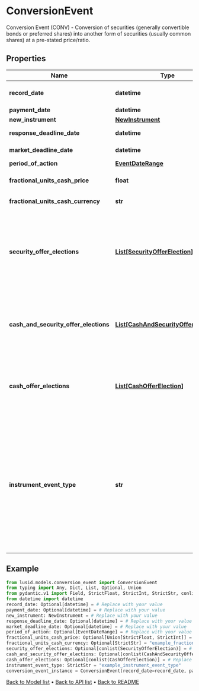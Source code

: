 # ConversionEvent

Conversion Event (CONV) - Conversion of securities (generally convertible bonds or preferred shares) into  another form of securities (usually common shares) at a pre-stated price/ratio.
## Properties
Name | Type | Description | Notes
------------ | ------------- | ------------- | -------------
**record_date** | **datetime** | &lt;b&gt;Required.&lt;/b&gt;              Date at which positions are struck at the end of the day to              note which parties will receive the relevant amount of              entitlement, due to be distributed on the Finbourne.WebApi.Interface.Dto.InstrumentEvents.ConversionEvent.PaymentDate. | [optional] 
**payment_date** | **datetime** | &lt;b&gt;Required.&lt;/b&gt; Date on which the movement is due to take place (cash and/or securities). | [optional] 
**new_instrument** | [**NewInstrument**](NewInstrument.md) |  | 
**response_deadline_date** | **datetime** | Date/time that the account servicer has set as the deadline to respond,  with instructions, to an outstanding event. Not required. | [optional] 
**market_deadline_date** | **datetime** | Date/time which the issuer or issuer&#39;s agent has set as the deadline to respond,  with an instruction, to an outstanding offer or privilege. Not required. | [optional] 
**period_of_action** | [**EventDateRange**](EventDateRange.md) |  | [optional] 
**fractional_units_cash_price** | **float** | The cash price paid in lieu of fractionalUnits. Not required.  If provided, must have Finbourne.WebApi.Interface.Dto.InstrumentEvents.ConversionEvent.FractionalUnitsCashCurrency too. | [optional] 
**fractional_units_cash_currency** | **str** | Optional. Used in calculating cash-in-lieu of fractional shares. Not required.  If provided, must have Finbourne.WebApi.Interface.Dto.InstrumentEvents.ConversionEvent.FractionalUnitsCashPrice too. | [optional] 
**security_offer_elections** | [**List[SecurityOfferElection]**](SecurityOfferElection.md) | List of possible security offers for this conversion event. There must be at most one election of this type.     If the Finbourne.LusidInstruments.Events.ParticipationType is Finbourne.LusidInstruments.Events.ParticipationType.Mandatory:     This list must have exactly one election that is chosen and default.  Finbourne.WebApi.Interface.Dto.InstrumentEvents.ConversionEvent.CashAndSecurityOfferElections and Finbourne.WebApi.Interface.Dto.InstrumentEvents.ConversionEvent.CashOfferElections&lt;b&gt; must be null or empty&lt;/b&gt;.     If the Finbourne.LusidInstruments.Events.ParticipationType is Finbourne.LusidInstruments.Events.ParticipationType.Voluntary:     This list can be empty,  so long as Finbourne.WebApi.Interface.Dto.InstrumentEvents.ConversionEvent.CashAndSecurityOfferElections or Finbourne.WebApi.Interface.Dto.InstrumentEvents.ConversionEvent.CashOfferElections  has at least one election. None of these elections have to be chosen or default.    | [optional] 
**cash_and_security_offer_elections** | [**List[CashAndSecurityOfferElection]**](CashAndSecurityOfferElection.md) | List of possible cash and security offers for this conversion event. There must be at most one election of this type.     If the Finbourne.LusidInstruments.Events.ParticipationType is Finbourne.LusidInstruments.Events.ParticipationType.Mandatory:     This list &lt;b&gt; must be null or empty&lt;/b&gt;.     If the Finbourne.LusidInstruments.Events.ParticipationType is Finbourne.LusidInstruments.Events.ParticipationType.Voluntary:     This list can be empty,  so long as Finbourne.WebApi.Interface.Dto.InstrumentEvents.ConversionEvent.SecurityOfferElections or Finbourne.WebApi.Interface.Dto.InstrumentEvents.ConversionEvent.CashOfferElections  has at least one election. None of these elections have to be chosen or default.    | [optional] 
**cash_offer_elections** | [**List[CashOfferElection]**](CashOfferElection.md) | List of possible cash offers for this conversion event. There must be at most one election of this type.     If the Finbourne.LusidInstruments.Events.ParticipationType is Finbourne.LusidInstruments.Events.ParticipationType.Mandatory:     This list &lt;b&gt; must be null or empty&lt;/b&gt;.     If the Finbourne.LusidInstruments.Events.ParticipationType is Finbourne.LusidInstruments.Events.ParticipationType.Voluntary:     This list can be empty,  so long as Finbourne.WebApi.Interface.Dto.InstrumentEvents.ConversionEvent.SecurityOfferElections or Finbourne.WebApi.Interface.Dto.InstrumentEvents.ConversionEvent.CashAndSecurityOfferElections  has at least one election. None of these elections have to be chosen or default.    | [optional] 
**instrument_event_type** | **str** | The Type of Event. The available values are: TransitionEvent, InformationalEvent, OpenEvent, CloseEvent, StockSplitEvent, BondDefaultEvent, CashDividendEvent, AmortisationEvent, CashFlowEvent, ExerciseEvent, ResetEvent, TriggerEvent, RawVendorEvent, InformationalErrorEvent, BondCouponEvent, DividendReinvestmentEvent, AccumulationEvent, BondPrincipalEvent, DividendOptionEvent, MaturityEvent, FxForwardSettlementEvent, ExpiryEvent, ScripDividendEvent, StockDividendEvent, ReverseStockSplitEvent, CapitalDistributionEvent, SpinOffEvent, MergerEvent, FutureExpiryEvent, SwapCashFlowEvent, SwapPrincipalEvent, CreditPremiumCashFlowEvent, CdsCreditEvent, CdxCreditEvent, MbsCouponEvent, MbsPrincipalEvent, BonusIssueEvent, MbsPrincipalWriteOffEvent, MbsInterestDeferralEvent, MbsInterestShortfallEvent, TenderEvent, CallOnIntermediateSecuritiesEvent, IntermediateSecuritiesDistributionEvent, OptionExercisePhysicalEvent, OptionExerciseCashEvent, ProtectionPayoutCashFlowEvent, TermDepositInterestEvent, TermDepositPrincipalEvent, EarlyRedemptionEvent, FutureMarkToMarketEvent, AdjustGlobalCommitmentEvent, ContractInitialisationEvent, DrawdownEvent, LoanInterestRepaymentEvent, UpdateDepositAmountEvent, LoanPrincipalRepaymentEvent, DepositInterestPaymentEvent, DepositCloseEvent, LoanFacilityContractRolloverEvent, RepurchaseOfferEvent, RepoPartialClosureEvent, RepoCashFlowEvent, FlexibleRepoInterestPaymentEvent, FlexibleRepoCashFlowEvent, FlexibleRepoCollateralEvent, ConversionEvent | 
## Example

```python
from lusid.models.conversion_event import ConversionEvent
from typing import Any, Dict, List, Optional, Union
from pydantic.v1 import Field, StrictFloat, StrictInt, StrictStr, conlist, validator
from datetime import datetime
record_date: Optional[datetime] = # Replace with your value
payment_date: Optional[datetime] = # Replace with your value
new_instrument: NewInstrument = # Replace with your value
response_deadline_date: Optional[datetime] = # Replace with your value
market_deadline_date: Optional[datetime] = # Replace with your value
period_of_action: Optional[EventDateRange] = # Replace with your value
fractional_units_cash_price: Optional[Union[StrictFloat, StrictInt]] = # Replace with your value
fractional_units_cash_currency: Optional[StrictStr] = "example_fractional_units_cash_currency"
security_offer_elections: Optional[conlist(SecurityOfferElection)] = # Replace with your value
cash_and_security_offer_elections: Optional[conlist(CashAndSecurityOfferElection)] = # Replace with your value
cash_offer_elections: Optional[conlist(CashOfferElection)] = # Replace with your value
instrument_event_type: StrictStr = "example_instrument_event_type"
conversion_event_instance = ConversionEvent(record_date=record_date, payment_date=payment_date, new_instrument=new_instrument, response_deadline_date=response_deadline_date, market_deadline_date=market_deadline_date, period_of_action=period_of_action, fractional_units_cash_price=fractional_units_cash_price, fractional_units_cash_currency=fractional_units_cash_currency, security_offer_elections=security_offer_elections, cash_and_security_offer_elections=cash_and_security_offer_elections, cash_offer_elections=cash_offer_elections, instrument_event_type=instrument_event_type)

```

[Back to Model list](../README.md#documentation-for-models) &#8226; [Back to API list](../README.md#documentation-for-api-endpoints) &#8226; [Back to README](../README.md)

